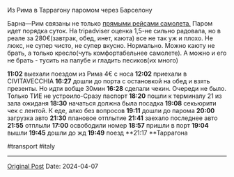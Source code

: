Из Рима в Таррагону паромом через Барселону

Барна—Рим связаны не только [прямыми рейсами самолета.](2031.md) Паром идет порядка суток. На tripadviser оценка 1,5-не сильно радовала, но в реале за 280€(завтрак, обед, инет, каюта) все не так уж и плохо. Не люкс, не супер чисто, не супер вкусно. Нормально. Можно каюту не брать, а только кресло(чуть комфортабельнее  самолете). А можно и его не брать - тусить на палубе и гладить песиков(их много)

**11:02** выехали поездом из Рима 4€ с носа
**12:02** приехали в CIVITAVECCHIA
**16:27** дошли до порта с остановкой на обед и взять презенты. Но идти вобще 30мин
**16:28** сделали чекин. Очереди не было. Только ТИЕ не устроило-Сразу паспорт
**18:20** пошли к терминалу 21 из зала ожиданя
**18:30** начаться должна была посадка
**19:08** секьюрити чек с лентой. К еде, алко без вопросов
**19:11** дошли до парома
**20:00** загрузка авто
**21:30** плановое отплытие
**21:41** заехало последнее авто
**21:55** отплыли
**17:00**  освободили номер
**18:57** пришли в порт
**19:04** вышли
**19:45** дошли до жд
**19:49** поезд
**21:17 **Таррагона

#transport #italy

---
[Original Post](https://t.me/lev2tarragona/2082)
Date: 2024-04-07
